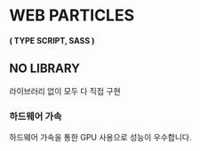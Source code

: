 # WEB PARTICLES
#### ( TYPE SCRIPT, SASS )

## NO LIBRARY

라이브러리 없이 모두 다 직접 구현


### 하드웨어 가속

하드웨어 가속을 통한 GPU 사용으로 성능이 우수합니다.